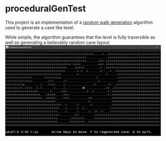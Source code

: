 # proceduralGenTest

This project is an implementation of a [random walk generation](http://roguebasin.com/index.php/Random_Walk_Cave_Generation) algorithm used to generate a cave like level.

While simple, the algorithm guarantees that the level is fully traversible as well as generating a believably random cave layout.
![Screenshot](/img/proceduralgen_screenshot.png)
